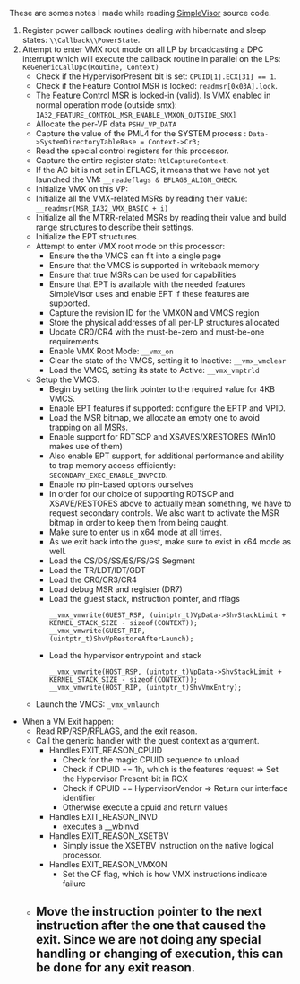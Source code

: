 These are somes notes I made while reading [SimpleVisor](https://github.com/ionescu007/SimpleVisor) source code.

1. Register power callback routines dealing with hibernate and sleep states: ```\\Callback\\PowerState```.
2. Attempt to enter VMX root mode on all LP by broadcasting a DPC interrupt which will execute the callback routine in parallel on the LPs: ```KeGenericCallDpc(Routine, Context)```
   - Check if the HypervisorPresent bit is set: ```CPUID[1].ECX[31] == 1```.
   - Check if the Feature Control MSR is locked: ```readmsr[0x03A].lock```.
   - The Feature Control MSR is locked-in (valid). Is VMX enabled in normal operation mode (outside smx): ```IA32_FEATURE_CONTROL_MSR_ENABLE_VMXON_OUTSIDE_SMX]```
   - Allocate the per-VP data ```PSHV_VP_DATA```
   - Capture the value of the PML4 for the SYSTEM process : ```Data->SystemDirectoryTableBase = Context->Cr3;```
   - Read the special control registers for this processor.
   - Capture the entire register state: ```RtlCaptureContext```.
   - If the AC bit is not set in EFLAGS, it means that we have not yet launched the VM: ```__readeflags & EFLAGS_ALIGN_CHECK```.
   - Initialize VMX on this VP:
   	- Initialize all the VMX-related MSRs by reading their value: ```__readmsr(MSR_IA32_VMX_BASIC + i)```
	- Initialize all the MTRR-related MSRs by reading their value and build range structures to describe their settings.
	- Initialize the EPT structures.
	- Attempt to enter VMX root mode on this processor:
	  - Ensure the the VMCS can fit into a single page
	  - Ensure that the VMCS is supported in writeback memory
	  - Ensure that true MSRs can be used for capabilities
	  - Ensure that EPT is available with the needed features SimpleVisor uses and enable EPT if these features are supported.
	  - Capture the revision ID for the VMXON and VMCS region
	  - Store the physical addresses of all per-LP structures allocated
	  - Update CR0/CR4 with the must-be-zero and must-be-one requirements
	  - Enable VMX Root Mode: ```__vmx_on```
	  - Clear the state of the VMCS, setting it to Inactive: ```__vmx_vmclear```
	  - Load the VMCS, setting its state to Active: ```__vmx_vmptrld```
	- Setup the VMCS.
	  - Begin by setting the link pointer to the required value for 4KB VMCS.
	  - Enable EPT features if supported: configure the EPTP and VPID.
	  - Load the MSR bitmap, we allocate an empty one to avoid trapping on all MSRs.
	  - Enable support for RDTSCP and XSAVES/XRESTORES (Win10 makes use of them)
	  - Also enable EPT support, for additional performance and ability to trap memory access efficiently: `SECONDARY_EXEC_ENABLE_INVPCID`.
	  - Enable no pin-based options ourselves
	  - In order for our choice of supporting RDTSCP and XSAVE/RESTORES above to actually mean something, we have to request secondary controls. We also want to activate the MSR bitmap in order to keep them from being caught.
	  - Make sure to enter us in x64 mode at all times.
	  - As we exit back into the guest, make sure to exist in x64 mode as well.
	  - Load the CS/DS/SS/ES/FS/GS Segment
	  - Load the TR/LDT/IDT/GDT 
	  - Load the CR0/CR3/CR4
	  - Load debug MSR and register (DR7)
	  - Load the guest stack, instruction pointer, and rflags
  		```
		__vmx_vmwrite(GUEST_RSP, (uintptr_t)VpData->ShvStackLimit + KERNEL_STACK_SIZE - sizeof(CONTEXT));
  		__vmx_vmwrite(GUEST_RIP, (uintptr_t)ShvVpRestoreAfterLaunch);
		``` 
	  - Load the hypervisor entrypoint and stack
	  	```
	    __vmx_vmwrite(HOST_RSP, (uintptr_t)VpData->ShvStackLimit + KERNEL_STACK_SIZE - sizeof(CONTEXT));
   	 	__vmx_vmwrite(HOST_RIP, (uintptr_t)ShvVmxEntry);
		```
	- Launch the VMCS: ```_vmx_vmlaunch```
- When a VM Exit happen:
	- Read RIP/RSP/RFLAGS, and the exit reason.
	- Call the generic handler with the guest context as argument.
      - Handles EXIT_REASON_CPUID
        - Check for the magic CPUID sequence to unload
        - Check if CPUID == 1h, which is the features request => Set the Hypervisor Present-bit in RCX
        - Check if CPUID == HypervisorVendor => Return our interface identifier
        - Otherwise execute a cpuid and return values
      - Handles EXIT_REASON_INVD
        - executes a __wbinvd
      - Handles EXIT_REASON_XSETBV
        - Simply issue the XSETBV instruction on the native logical processor. 
      - Handles EXIT_REASON_VMXON
        -  Set the CF flag, which is how VMX instructions indicate failure 
  - Move the instruction pointer to the next instruction after the one that caused the exit. Since we are not doing any special handling or changing of execution, this can be done for any exit reason.
	- 